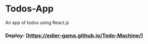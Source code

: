 # Todos-App
An app of todos using React.js

### Deploy:  [https://edier-gama.github.io/Todo-Machine/]

